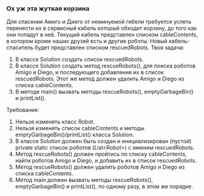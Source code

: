 
### Ох уж эта жуткая корзина

Для спасения Амиго и Диего от неминуемой гибели требуется успеть перенести их в сервисный кабель который обходит корзину, до того как они попадут в неё.
Текущий кабель представлен списком cableContents, в котором кроме наших друзей есть и другие роботы. Новый кабель-спаситель будет представлен списком rescuedRobots.
Твоя задача:
1) В классе Solution создать список rescuedRobots.
2) В классе Solution создать метод rescueRobots(), для поиска роботов Amigo и Diego, и последующего добавления их в список rescuedRobots.
Этот же метод должен удалить Amigo и Diego из списка cableContents.
3) В методе main() вызвать методы rescueRobots(), emptyGarbageBin() и printList().


Требования:
1.	Нельзя изменять класс Robot.
2.	Нельзя изменять список cableContents и методы emptyGarbageBin()/printList() класса Solution.
3.	В классе Solution должен быть создан и инициализирован (пустой) private static список роботов (List&lt;Robot&gt;) с именем rescuedRobots.
4.	Метод rescueRobots() должен пройтись по списку cableContents, найти роботов Amigo и Diego, и добавить их в список rescuedRobots.
5.	Метод rescueRobots() должен удалить роботов Amigo и Diego из списка cableContents.
6.	Метод main должен вызвать методы rescueRobots(), emptyGarbageBin() и printList(), по одному разу, в этом же порядке.


